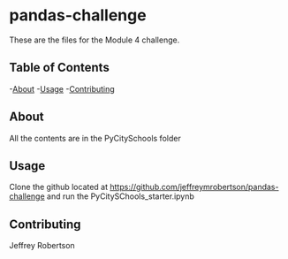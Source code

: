 # pandas-challenge
These are the files for the Module 4 challenge.

## Table of Contents
-[About](#about)
-[Usage](#usage)
-[Contributing](#contributing)

## About
All the contents are in the PyCitySchools folder

## Usage
Clone the github located at https://github.com/jeffreymrobertson/pandas-challenge and run the PyCitySChools_starter.ipynb

## Contributing
Jeffrey Robertson